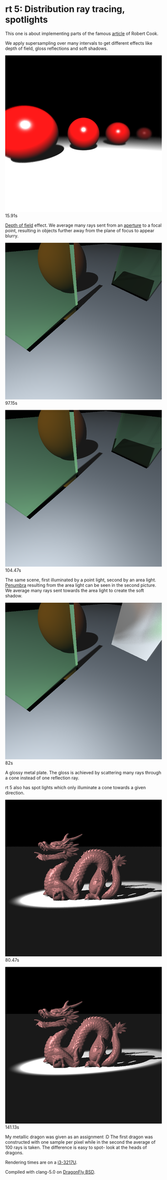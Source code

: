 # rt 5: Distribution ray tracing, spotlights

This one is about implementing parts of the famous [article][cook84] of Robert Cook.

We apply supersampling over many intervals to get different effects like depth of field, gloss reflections and soft shadows.

![Spheres with depth of field.](spheres_dof.png)
15.91s

[Depth of field][depth] effect. We average many rays sent from an [aperture][aperture] to a focal point, resulting in objects further away from the plane of focus to appear blurry.

![Glass plates with a point light source.](glass_plates_point.png)
97.15s

![Glass plates with an area light source.](glass_plates_area.png)
104.47s

The same scene, first illuminated by a point light, second by an area light. [Penumbra][penumbra] resulting from the area light can be seen in the second picture. We average many rays sent towards the area light to create the soft shadow.

![A glossy metal plate illuminated by an area light source](metal_plates_area.png)
82s

A glossy metal plate. The gloss is achieved by scattering many rays through a cone instead of one reflection ray.

rt 5 also has spot lights which only illuminate a cone towards a given direction.

![Dusty rose dragon, one sample](dragon_spot_light.png)
80.47s

![Dusty rose dragon, 100 samples](dragon_spot_light_msaa.png)
141.13s

My metallic dragon was given as an assignment :D The first dragon was constructed with one sample per pixel while in the second the average of 100 rays is taken. The difference is easy to spot- look at the heads of dragons.

Rendering times are on a [i3-3217U][cpu-bmark].

Compiled with clang-5.0 on [DragonFly BSD][dfly].

[cpu-bmark]: https://www.cpubenchmark.net/cpu.php?cpu=Intel+Core+i3-3217U+%40+1.80GHz
[dfly]: http://www.dragonflybsd.org
[cook84]: http://artis.inrialpes.fr/Enseignement/TRSA/CookDistributed84.pdf
[depth]: https://en.wikipedia.org/wiki/Depth_of_field
[aperture]: https://en.wikipedia.org/wiki/Aperture
[penumbra]: https://en.wikipedia.org/wiki/Umbra,_penumbra_and_antumbra
